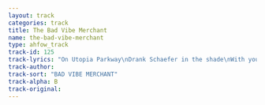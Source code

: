 ```yaml
---
layout: track
categories: track
title: The Bad Vibe Merchant
name: the-bad-vibe-merchant
type: ahfow_track
track-id: 125
track-lyrics: "On Utopia Parkway\nDrank Schaefer in the shade\nWith your mother watching over us\nWe drank beer in the shade\nBut vampires cannot be photographed\nSomebody told me\nDo you have to go to work\nDo you have to go to work\nI am not in possession, of all of the facts\nWell your best friends of the moment\nAre beating you at midnight\nAnd the bad vibe merchant is hanging on the phone\nHe can make a butter rum\nHe can make an ice cube melt\nHe can make your teeth go chatter\nHe can do all this and more\nI am not in possession, of all of the facts\nI am not in possession, of all of the facts\nI am not in possession, of all of the facts\nI am not in possession, of all of the facts\nHmmm hmmm hmmm hmmm"
track-author: 
track-sort: "BAD VIBE MERCHANT"
track-alpha: B
track-original: 
---
```

